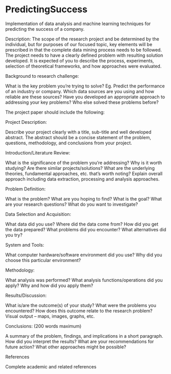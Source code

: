 # PredictingSuccess
Implementation of data analysis and machine learning techniques for predicting the success of a company.

Description: The scope of the research project and be determined by the individual, but for purposes of our focused topic, key elements will be prescribed in that the complete data mining process needs to be followed. The project needs to have a clearly defined problem with resulting solution developed. It is expected of you to describe the process, experiments, selection of theoretical frameworks, and how approaches were evaluated. 


Background to research challenge:

What is the key problem you’re trying to solve? Eg. Predict the performance of an industry or company.
Which data sources are you using and how reliable are these sources?
Have you developed an appropriate approach to addressing your key problems?
Who else solved these problems before?
 

The project paper should include the following:

 

Project Description:

Describe your project clearly with a title, sub-title and well developed abstract. The abstract should be a concise statement of the problem, questions, methodology, and conclusions from your project.

 

Introduction/Literature Review:

What is the significance of the problem you’re addressing? Why is it worth studying?
Are there similar projects/solutions?
What are the underlying theories, fundamental approaches, etc. that’s worth noting?
Explain overall approach including data extraction, processing and analysis approaches.
 

Problem Definition:

What is the problem?
What are you hoping to find? What is the goal?
What are your research questions?
What do you want to investigate?
 

Data Selection and Acquisition:

What data did you use?
Where did the data come from?
How did you get the data prepared?
What problems did you encounter? What alternatives did you try?
 

System and Tools:

What computer hardware/software environment did you use?
Why did you choose this particular environment?
 

Methodology:

What analysis was performed?
What analysis functions/operations did you apply?
Why and how did you apply them?
 

Results/Discussion:

What is/are the outcome(s) of your study?
What were the problems you encountered?
How does this outcome relate to the research problem?
Visual output – maps, images, graphs, etc.
 

Conclusions: (200 words maximum)

A summary of the problem, findings, and implications in a short paragraph.
How did you interpret the results?
What are your recommendations for future action?
What other approaches might be possible?
 

References

Complete academic and related references

